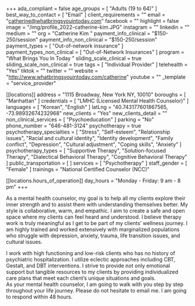 +++
ada_compliant = false
age_groups = [ "Adults (19 to 64)" ]
best_way_to_contact = [ "Email" ]
client_requirements = ""
email = "catherine@whatbringsyouintoday.com"
facebook = ""
highlight = false
image = "/img/profile_2022-catherine-kim.JPG"
instagram = ""
linkedin = ""
medium = ""
org = "Catherine Kim "
payment_info_clinical = "$150-250/session"
payment_info_non_clinical = "$150-250/session"
payment_types = [ "Out-of-network insurance" ]
payment_types_non_clinical = [ "Out-of-Network Insurances" ]
program = "What Brings You In Today "
sliding_scale_clinical = true
sliding_scale_non_clinical = true
tags = [ "Individual Provider" ]
telehealth = "Yes"
tiktok = ""
twitter = ""
website = "http://www.whatbringsyouintoday.com/catherine"
youtube = ""
_template = "service_provider"

[[locations]]
address = "1115 Broadway, New York NY, 10010"
boroughs = [ "Manhattan" ]
credentials = [ "LMHC (Licensed Mental Health Counselor)" ]
languages = [ "Korean", "English" ]
latLng = "40.743177601867565, -73.98932674232968"
new_clients = "Yes"
new_clients_detail = ""
non_clinical_services = [ "Psychoeducation" ]
parking = "No"
phone_number = "646-481-3124"
psychotherapy = true
psychotherapy_specialties = [
  "Stress",
  "Self-esteem",
  "Relationship issues",
  "Racial and cultural identity",
  "Identity development",
  "Family conflict",
  "Depression",
  "Cultural adjustment",
  "Coping skills",
  "Anxiety"
]
psychotherapy_types = [
  "Supportive Therapy",
  "Solution-focused Therapy",
  "Dialectical Behavioral Therapy",
  "Cognitive Behavioral Therapy"
]
public_transportation = [ ]
services = [ "Psychotherapy" ]
staff_gender = [ "Female" ]
trainings = "National Certified Counselor (NCC)"

  [[locations.hours_of_operation]]
  day_hours = "Monday - Friday: 9 am - 8 pm"
+++

As a mental health counselor, my goal is to help all my clients explore their inner strength and to assist them with understanding themselves better. My style is collaborative, warm, and empathic. I aim to create a safe and open space where my clients can feel heard and understood. I believe therapy work is truly meaningful as I get to be part of my clients’ wellness journey. I am highly trained and worked extensively with marginalized populations who struggle with depression, anxiety, trauma, life transition issues, and cultural issues.  
  
I work with high functioning and low-risk clients who has no history of psychiatric hospitalization. I utilize eclectic approaches including CBT, Gestalt, and DBT interventions. I strive to provide not only emotional support but tangible resources to my clients by providing individualized care plans that meet each client’s unique situations and goals.  
As your mental health counselor, I am going to walk with you step by step throughout your life journey. Please do not hesitate to email me. I am going to respond within 48 hours.
